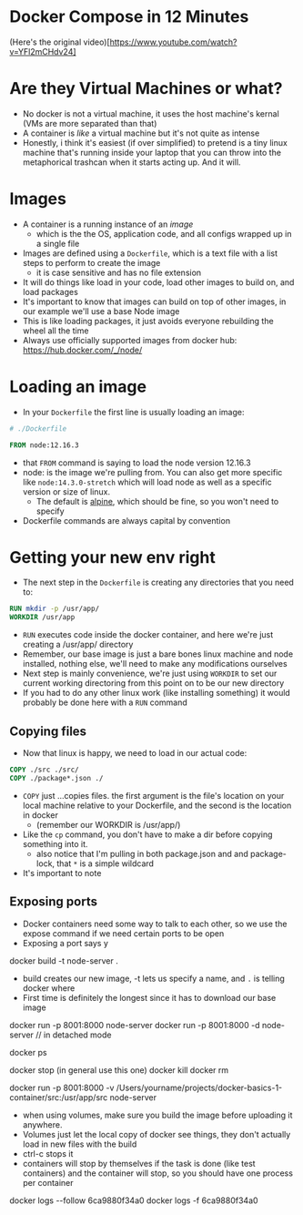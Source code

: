 # Docker Compose in 12 Minutes
(Here's the original video)[https://www.youtube.com/watch?v=YFl2mCHdv24]

# Are they Virtual Machines or what?
- No docker is not a virtual machine, it uses the host machine's kernal (VMs are more separated than that)
- A container is *like* a virtual machine but it's not quite as intense
- Honestly, i think it's easiest (if over simplified) to pretend is a tiny linux machine that's running inside your laptop that you can throw into the metaphorical trashcan when it starts acting up. And it will.

# Images
- A container is a running instance of an *image*
  - which is the the OS, application code, and all configs wrapped up in a single file
- Images are defined using a `Dockerfile`, which is a text file with a list steps to perform to create the image
  - it is case sensitive and has no file extension
- It will do things like load in your code, load other images to build on, and load packages
- It's important to know that images can build on top of other images, in our example we'll use a base Node image
- This is like loading packages, it just avoids everyone rebuilding the wheel all the time
- Always use officially supported images from docker hub: https://hub.docker.com/_/node/

# Loading an image
- In your `Dockerfile` the first line is usually loading an image:

```dockerfile
# ./Dockerfile

FROM node:12.16.3
```

- that `FROM` command is saying to load the node version 12.16.3
- node: is the image we're pulling from. You can also get more specific like `node:14.3.0-stretch` which will load node as well as a specific version or size of linux.
  - The default is [alpine](https://sweetcode.io/linux-distributions-optimized-hosting-docker/), which should be fine, so you won't need to specify
- Dockerfile commands are always capital by convention

# Getting your new env right
- The next step in the `Dockerfile` is creating any directories that you need to:

```dockerfile
RUN mkdir -p /usr/app/
WORKDIR /usr/app
```

- `RUN` executes code inside the docker container, and here we're just creating a /usr/app/ directory
- Remember, our base image is just a bare bones linux machine and node installed, nothing else, we'll need to make any modifications ourselves
- Next step is mainly convenience, we're just using `WORKDIR` to set our current working directoring from this point on to be our new directory
- If you had to do any other linux work (like installing something) it would probably be done here with a `RUN` command

## Copying files
- Now that linux is happy, we need to load in our actual code:

```dockerfile
COPY ./src ./src/
COPY ./package*.json ./
```

- `COPY` just ...copies files. the first argument is the file's location on your local machine relative to your Dockerfile, and the second is the location in docker
  - (remember our WORKDIR is /usr/app/)
- Like the `cp` command, you don't have to make a dir before copying something into it.
  - also notice that I'm pulling in both package.json and and package-lock, that `*` is a simple wildcard
- It's important to note

## Exposing ports
- Docker containers need some way to talk to each other, so we use the expose command if we need certain ports to be open
- Exposing a port says y



docker build -t node-server .

- build creates our new image, -t lets us specify a name, and `.` is telling docker where
- First time is definitely the longest since it has to download our base image

docker run -p 8001:8000 node-server
docker run -p 8001:8000 -d node-server // in detached mode

docker ps

docker stop (in general use this one)
docker kill
docker rm

docker run -p 8001:8000 -v /Users/yourname/projects/docker-basics-1-container/src:/usr/app/src node-server

- when using volumes, make sure you build the image before uploading it anywhere.
- Volumes just let the local copy of docker see things, they don't actually load in new files with the build
- ctrl-c stops it
- containers will stop by themselves if the task is done (like test containers) and the container will stop, so you should have one process per container


docker logs --follow 6ca9880f34a0
docker logs -f 6ca9880f34a0